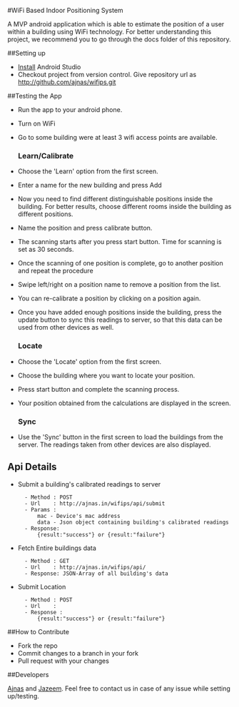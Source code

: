 #WiFi Based Indoor Positioning System

A MVP android application which is able to estimate the position of a user within a building using WiFi technology. For better understanding this project, we recommend you to go through the docs folder of this repository.

##Setting up

* [Install](http://example.com/) Android Studio
* Checkout project from version control. Give repository url as
 http://github.com/ajnas/wifips.git

##Testing the App

* Run the app to your android phone.
* Turn on WiFi
* Go to some building were at least 3 wifi access points are available.

	### Learn/Calibrate
* Choose the 'Learn' option from the first screen.
* Enter a name for the new building and press Add
* Now you need to find different distinguishable positions inside the building. For better results, choose different rooms inside the building as different positions.
* Name the position and press calibrate button.
* The scanning starts after you press start button. Time for scanning is set as 30 seconds.
* Once the scanning of one position is complete, go to another position and repeat the procedure
* Swipe left/right on a position name to remove a position from the list.
* You can re-calibrate a position by clicking on a position again.
* Once you have added enough positions inside the building, press the update button to sync this readings to server, so that this data can be used from other devices as well.

	### Locate
* Choose the 'Locate' option from the first screen.
* Choose the building where you want to locate your position.
* Press start button and complete the scanning process.
* Your position obtained from the calculations are displayed in the screen.

    ### Sync
* Use the 'Sync' button in the first screen to load the buildings from the server.		  The readings taken from other devices are also displayed. 

## Api Details

* Submit a building's calibrated readings to server

		- Method : POST
		- Url 	 : http://ajnas.in/wifips/api/submit
		- Params : 
			mac - Device's mac address
			data - Json object containing building's calibrated readings
		- Response:
			{result:"success"} or {result:"failure"}

* Fetch Entire buildings data

		- Method : GET
		- Url 	 : http://ajnas.in/wifips/api/
		- Response: JSON-Array of all building's data


* Submit Location

		- Method : POST
		- Url 	 : 
		- Response : 
			{result:"success"} or {result:"failure"}

##How to Contribute
* Fork the repo
* Commit changes to a branch in your fork
* Pull request with your changes

##Developers

[Ajnas](https://github.com/ajnas) and [Jazeem](https://github.com/jazeem). Feel free to contact us in case of any issue while setting up/testing. 
